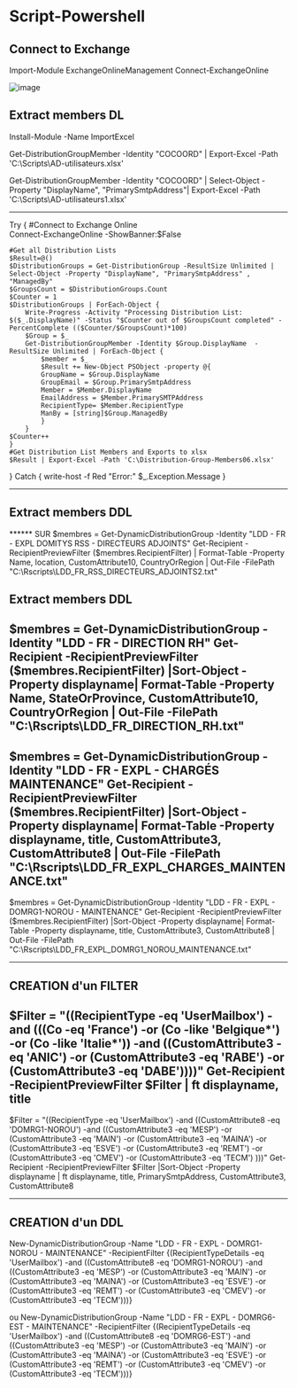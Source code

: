 # Script-Powershell

## Connect to Exchange
Import-Module ExchangeOnlineManagement
Connect-ExchangeOnline


![image](https://github.com/user-attachments/assets/680e1353-4710-42f5-9ad4-d70bcaf17e4d)


## Extract members DL

Install-Module -Name ImportExcel

Get-DistributionGroupMember -Identity "COCOORD"  | Export-Excel -Path 'C:\Scripts\AD-utilisateurs.xlsx'

Get-DistributionGroupMember -Identity "COCOORD"  | Select-Object -Property "DisplayName", "PrimarySmtpAddress"| Export-Excel -Path 'C:\Scripts\AD-utilisateurs1.xlsx'

**************


 
Try     {
    #Connect to Exchange Online    
    Connect-ExchangeOnline -ShowBanner:$False
 
    #Get all Distribution Lists
    $Result=@()   
    $DistributionGroups = Get-DistributionGroup -ResultSize Unlimited | Select-Object -Property "DisplayName", "PrimarySmtpAddress" , "ManagedBy" 
    $GroupsCount = $DistributionGroups.Count
    $Counter = 1
    $DistributionGroups | ForEach-Object {
        Write-Progress -Activity "Processing Distribution List: $($_.DisplayName)" -Status "$Counter out of $GroupsCount completed" -PercentComplete (($Counter/$GroupsCount)*100)
        $Group = $_
        Get-DistributionGroupMember -Identity $Group.DisplayName  -ResultSize Unlimited | ForEach-Object {
            $member = $_
            $Result += New-Object PSObject -property @{
            GroupName = $Group.DisplayName
            GroupEmail = $Group.PrimarySmtpAddress
            Member = $Member.DisplayName
            EmailAddress = $Member.PrimarySMTPAddress
            RecipientType= $Member.RecipientType
		    ManBy = [string]$Group.ManagedBy
            }
        }
    $Counter++
    }
    #Get Distribution List Members and Exports to xlsx
    $Result | Export-Excel -Path 'C:\Distribution-Group-Members06.xlsx'
}
Catch {
    write-host -f Red "Error:" $_.Exception.Message
}



***********



## Extract members DDL

****** SUR
$membres = Get-DynamicDistributionGroup -Identity "LDD - FR - EXPL DOMITYS RSS - DIRECTEURS ADJOINTS" 
Get-Recipient -RecipientPreviewFilter ($membres.RecipientFilter) | Format-Table -Property Name, location, CustomAttribute10, CountryOrRegion  | Out-File -FilePath  "C:\Rscripts\LDD_FR_RSS_DIRECTEURS_ADJOINTS2.txt"


## Extract members DDL

$membres = Get-DynamicDistributionGroup -Identity "LDD - FR - DIRECTION RH"
Get-Recipient -RecipientPreviewFilter ($membres.RecipientFilter)   |Sort-Object -Property displayname| Format-Table -Property Name, StateOrProvince, CustomAttribute10, CountryOrRegion   | Out-File -FilePath  "C:\Rscripts\LDD_FR_DIRECTION_RH.txt"
------- 
$membres = Get-DynamicDistributionGroup -Identity "LDD - FR - EXPL - CHARGÉS MAINTENANCE" 
Get-Recipient -RecipientPreviewFilter ($membres.RecipientFilter) |Sort-Object -Property displayname| Format-Table -Property displayname, title, CustomAttribute3, CustomAttribute8 | Out-File -FilePath "C:\Rscripts\LDD_FR_EXPL_CHARGES_MAINTENANCE.txt"
------
$membres = Get-DynamicDistributionGroup -Identity "LDD - FR - EXPL - DOMRG1-NOROU - MAINTENANCE" 
Get-Recipient -RecipientPreviewFilter ($membres.RecipientFilter) |Sort-Object -Property displayname| Format-Table -Property displayname, title, CustomAttribute3, CustomAttribute8 | Out-File -FilePath "C:\Rscripts\LDD_FR_EXPL_DOMRG1_NOROU_MAINTENANCE.txt"

_________________________________________________________________________________
## CREATION  d'un FILTER

$Filter  = "((RecipientType -eq 'UserMailbox') -and (((Co -eq 'France') -or (Co -like 'Belgique*') -or (Co -like 'Italie*')) -and ((CustomAttribute3 -eq 'ANIC') -or (CustomAttribute3 -eq 'RABE') -or (CustomAttribute3 -eq 'DABE'))))" 
Get-Recipient -RecipientPreviewFilter $Filter | ft displayname, title
------------------------------------------------------------------------
$Filter  = "((RecipientType -eq 'UserMailbox') -and ((CustomAttribute8 -eq 'DOMRG1-NOROU') -and ((CustomAttribute3 -eq 'MESP') -or (CustomAttribute3 -eq 'MAIN') -or (CustomAttribute3 -eq 'MAINA') -or (CustomAttribute3 -eq 'ESVE') -or (CustomAttribute3 -eq 'REMT') -or (CustomAttribute3 -eq 'CMEV') -or (CustomAttribute3 -eq 'TECM') )))" 
Get-Recipient -RecipientPreviewFilter $Filter |Sort-Object -Property displayname | ft displayname, title, PrimarySmtpAddress, CustomAttribute3, CustomAttribute8 

______________________________________________________________________________
## CREATION  d'un DDL
New-DynamicDistributionGroup -Name "LDD - FR - EXPL - DOMRG1-NOROU - MAINTENANCE" -RecipientFilter {(RecipientTypeDetails -eq 'UserMailbox') -and ((CustomAttribute8 -eq 'DOMRG1-NOROU') -and ((CustomAttribute3 -eq 'MESP') -or (CustomAttribute3 -eq 'MAIN') -or (CustomAttribute3 -eq 'MAINA') -or (CustomAttribute3 -eq 'ESVE') -or (CustomAttribute3 -eq 'REMT') -or (CustomAttribute3 -eq 'CMEV') -or (CustomAttribute3 -eq 'TECM')))}

ou
New-DynamicDistributionGroup -Name "LDD - FR - EXPL - DOMRG6-EST - MAINTENANCE" -RecipientFilter {(RecipientTypeDetails -eq 'UserMailbox') -and ((CustomAttribute8 -eq 'DOMRG6-EST') -and ((CustomAttribute3 -eq 'MESP') -or (CustomAttribute3 -eq 'MAIN') -or (CustomAttribute3 -eq 'MAINA') -or (CustomAttribute3 -eq 'ESVE') -or (CustomAttribute3 -eq 'REMT') -or (CustomAttribute3 -eq 'CMEV') -or (CustomAttribute3 -eq 'TECM')))}





